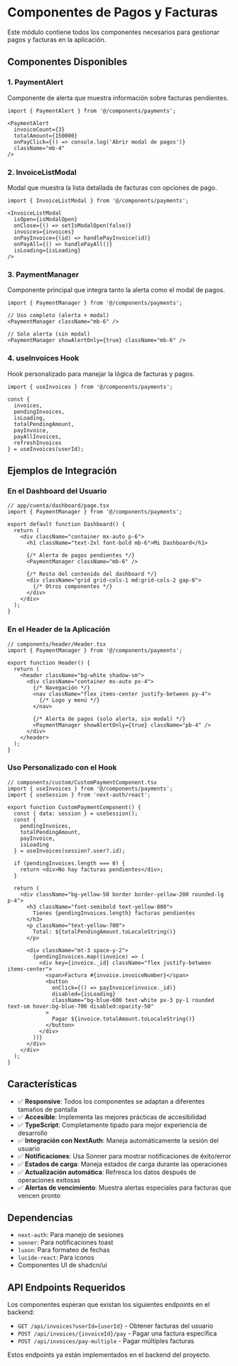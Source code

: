 # Componentes de Pagos y Facturas

Este módulo contiene todos los componentes necesarios para gestionar pagos y facturas en la aplicación.

## Componentes Disponibles

### 1. PaymentAlert
Componente de alerta que muestra información sobre facturas pendientes.

```tsx
import { PaymentAlert } from '@/components/payments';

<PaymentAlert
  invoiceCount={3}
  totalAmount={150000}
  onPayClick={() => console.log('Abrir modal de pagos')}
  className="mb-4"
/>
```

### 2. InvoiceListModal
Modal que muestra la lista detallada de facturas con opciones de pago.

```tsx
import { InvoiceListModal } from '@/components/payments';

<InvoiceListModal
  isOpen={isModalOpen}
  onClose={() => setIsModalOpen(false)}
  invoices={invoices}
  onPayInvoice={(id) => handlePayInvoice(id)}
  onPayAll={() => handlePayAll()}
  isLoading={isLoading}
/>
```

### 3. PaymentManager
Componente principal que integra tanto la alerta como el modal de pagos.

```tsx
import { PaymentManager } from '@/components/payments';

// Uso completo (alerta + modal)
<PaymentManager className="mb-6" />

// Solo alerta (sin modal)
<PaymentManager showAlertOnly={true} className="mb-6" />
```

### 4. useInvoices Hook
Hook personalizado para manejar la lógica de facturas y pagos.

```tsx
import { useInvoices } from '@/components/payments';

const {
  invoices,
  pendingInvoices,
  isLoading,
  totalPendingAmount,
  payInvoice,
  payAllInvoices,
  refreshInvoices
} = useInvoices(userId);
```

## Ejemplos de Integración

### En el Dashboard del Usuario
```tsx
// app/cuenta/dashboard/page.tsx
import { PaymentManager } from '@/components/payments';

export default function Dashboard() {
  return (
    <div className="container mx-auto p-6">
      <h1 className="text-2xl font-bold mb-6">Mi Dashboard</h1>
      
      {/* Alerta de pagos pendientes */}
      <PaymentManager className="mb-6" />
      
      {/* Resto del contenido del dashboard */}
      <div className="grid grid-cols-1 md:grid-cols-2 gap-6">
        {/* Otros componentes */}
      </div>
    </div>
  );
}
```

### En el Header de la Aplicación
```tsx
// components/header/Header.tsx
import { PaymentManager } from '@/components/payments';

export function Header() {
  return (
    <header className="bg-white shadow-sm">
      <div className="container mx-auto px-4">
        {/* Navegación */}
        <nav className="flex items-center justify-between py-4">
          {/* Logo y menú */}
        </nav>
        
        {/* Alerta de pagos (solo alerta, sin modal) */}
        <PaymentManager showAlertOnly={true} className="pb-4" />
      </div>
    </header>
  );
}
```

### Uso Personalizado con el Hook
```tsx
// components/custom/CustomPaymentComponent.tsx
import { useInvoices } from '@/components/payments';
import { useSession } from 'next-auth/react';

export function CustomPaymentComponent() {
  const { data: session } = useSession();
  const {
    pendingInvoices,
    totalPendingAmount,
    payInvoice,
    isLoading
  } = useInvoices(session?.user?.id);

  if (pendingInvoices.length === 0) {
    return <div>No hay facturas pendientes</div>;
  }

  return (
    <div className="bg-yellow-50 border border-yellow-200 rounded-lg p-4">
      <h3 className="font-semibold text-yellow-800">
        Tienes {pendingInvoices.length} facturas pendientes
      </h3>
      <p className="text-yellow-700">
        Total: ${totalPendingAmount.toLocaleString()}
      </p>
      
      <div className="mt-3 space-y-2">
        {pendingInvoices.map((invoice) => (
          <div key={invoice._id} className="flex justify-between items-center">
            <span>Factura #{invoice.invoiceNumber}</span>
            <button
              onClick={() => payInvoice(invoice._id)}
              disabled={isLoading}
              className="bg-blue-600 text-white px-3 py-1 rounded text-sm hover:bg-blue-700 disabled:opacity-50"
            >
              Pagar ${invoice.totalAmount.toLocaleString()}
            </button>
          </div>
        ))}
      </div>
    </div>
  );
}
```

## Características

- ✅ **Responsive**: Todos los componentes se adaptan a diferentes tamaños de pantalla
- ✅ **Accesible**: Implementa las mejores prácticas de accesibilidad
- ✅ **TypeScript**: Completamente tipado para mejor experiencia de desarrollo
- ✅ **Integración con NextAuth**: Maneja automáticamente la sesión del usuario
- ✅ **Notificaciones**: Usa Sonner para mostrar notificaciones de éxito/error
- ✅ **Estados de carga**: Maneja estados de carga durante las operaciones
- ✅ **Actualización automática**: Refresca los datos después de operaciones exitosas
- ✅ **Alertas de vencimiento**: Muestra alertas especiales para facturas que vencen pronto

## Dependencias

- `next-auth`: Para manejo de sesiones
- `sonner`: Para notificaciones toast
- `luxon`: Para formateo de fechas
- `lucide-react`: Para iconos
- Componentes UI de shadcn/ui

## API Endpoints Requeridos

Los componentes esperan que existan los siguientes endpoints en el backend:

- `GET /api/invoices?userId={userId}` - Obtener facturas del usuario
- `POST /api/invoices/{invoiceId}/pay` - Pagar una factura específica
- `POST /api/invoices/pay-multiple` - Pagar múltiples facturas

Estos endpoints ya están implementados en el backend del proyecto.